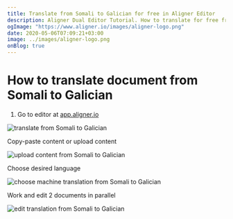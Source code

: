 ```yaml
---
title: Translate from Somali to Galician for free in Aligner Editor
description: Aligner Dual Editor Tutorial. How to translate for free from Somali to Galician. Aligner is multilingual document management platform. 
ogImage: "https://www.aligner.io/images/aligner-logo.png"
date: 2020-05-06T07:09:21+03:00
image: ../images/aligner-logo.png
onBlog: true
---
```


# How to translate document from Somali to Galician

1. Go to editor at [app.aligner.io](https://app.aligner.io "Aligner App web page")

![translate from Somali to Galician](../aligner-blank-editor.png "translate from Somali to Galician")

Copy-paste content or upload content

![upload content from Somali to Galician](../aligner-uploaded-document.png "upload content from Somali to Galician")

Choose desired language

![choose machine translation from Somali to Galician](../aligner-language-dropdown.png "choose machine translation from Somali to Galician")

Work and edit 2 documents in parallel

![edit translation from Somali to Galician](../aligner-double-sitded-editor.png "edit translation from Somali to Galician")


